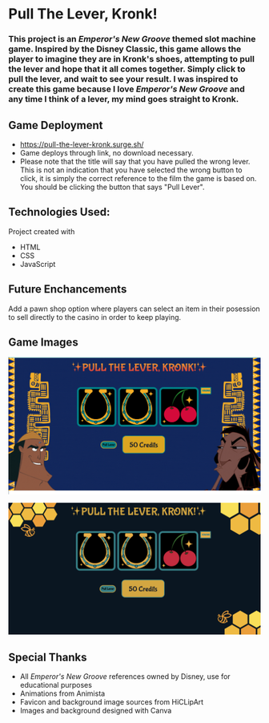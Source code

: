 # Pull The Lever, Kronk!

### This project is an *Emperor's New Groove* themed slot machine game. Inspired by the Disney Classic, this game allows the player to imagine they are in Kronk's shoes, attempting to pull the lever and hope that it all comes together. Simply click to pull the lever, and wait to see your result. I was inspired to create this game because I love *Emperor's New Groove* and any time I think of a lever, my mind goes straight to Kronk.

## Game Deployment
* https://pull-the-lever-kronk.surge.sh/
* Game deploys through link, no download necessary.
* Please note that the title will say that you have pulled the wrong lever. This is not an indication that you have selected the wrong button to click, it is simply the correct reference to the film the game is based on. You should be clicking the button that says "Pull Lever".

## Technologies Used:
Project created with
* HTML
* CSS
* JavaScript

## Future Enchancements 
Add a pawn shop option where players can select an item in their posession to sell directly to the casino in order to keep playing.

## Game Images
![KRONK SS](https://github.com/alldayoday/pull-the-lever-kronk/raw/main/assets/SS1.png)

![BEES SS](https://github.com/alldayoday/pull-the-lever-kronk/raw/main/assets/SS2.png)

## Special Thanks
* All *Emperor's New Groove* references owned by Disney, use for educational purposes
* Animations from Animista
* Favicon and background image sources from HiCLipArt
* Images and background designed with Canva